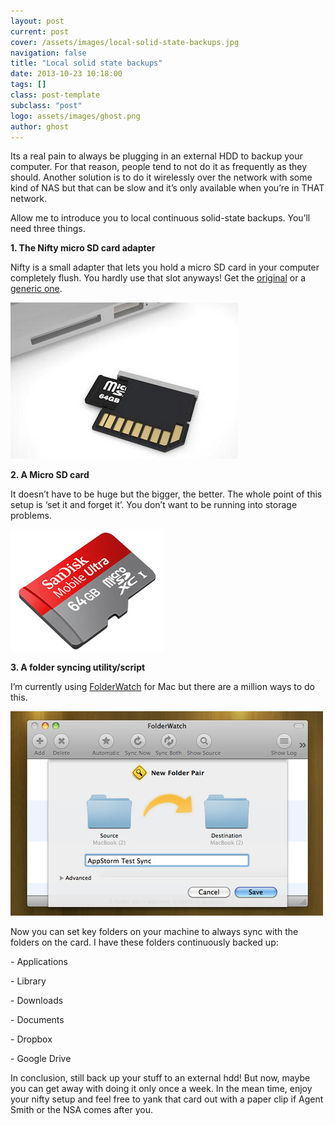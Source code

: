 ```yaml
---
layout: post
current: post
cover: /assets/images/local-solid-state-backups.jpg
navigation: false
title: "Local solid state backups"
date: 2013-10-23 10:18:00
tags: []
class: post-template
subclass: "post"
logo: assets/images/ghost.png
author: ghost
---
```


Its a real pain to always be plugging in an external HDD to backup your computer. For that reason, people tend to not do it as frequently as they should. Another solution is to do it wirelessly over the network with some kind of NAS but that can be slow and it’s only available when you’re in THAT network. 

Allow me to introduce you to local continuous solid-state backups. You’ll need three things. 

**1. The Nifty micro SD card adapter**

Nifty is a small adapter that lets you hold a micro SD card in your computer completely flush. You hardly use that slot anyways! Get the [original](https://href.li/?http://theniftyminidrive.com/) or a [generic one](https://href.li/?http://bit.ly/16G5Giu).

![image](/assets/images/blog-13.png)

**2. A Micro SD card**

It doesn’t have to be huge but the bigger, the better. The whole point of this setup is ‘set it and forget it’. You don’t want to be running into storage problems.

![image](/assets/images/blog-14.png)

**3. A folder syncing utility/script**

I’m currently using [FolderWatch](https://href.li/?http://www.brothersroloff.com/folderwatch/) for Mac but there are a million ways to do this.

![image](/assets/images/blog-15.jpg)

Now you can set key folders on your machine to always sync with the folders on the card. I have these folders continuously backed up:

\- Applications

\- Library

\- Downloads

\- Documents

\- Dropbox

\- Google Drive

In conclusion, still back up your stuff to an external hdd! But now, maybe you can get away with doing it only once a week. In the mean time, enjoy your nifty setup and feel free to yank that card out with a paper clip if Agent Smith or the NSA comes after you.
